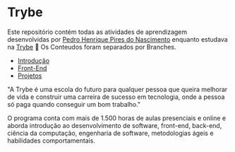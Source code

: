 # Trybe
Este repositório contém todas as atividades de aprendizagem desenvolvidas por [Pedro Henrique Pires do Nascimento](https://www.linkedin.com/in/pedro-henrique-pires-8342b2161/) enquanto estudava na [Trybe](https://www.betrybe.com/) :rocket:
Os Conteudos foram separados por Branches.

- [Introdução](https://github.com/PedroSincero/Trybe-Exercises/tree/introducao)
- [Front-End](https://github.com/PedroSincero/Trybe-Exercises/tree/front-end)
- [Projetos](https://github.com/PedroSincero/Trybe-Exercises/tree/Projetos)

"A Trybe é uma escola do futuro para qualquer pessoa que queira melhorar de vida e construir uma carreira de sucesso em tecnologia, onde a pessoa só paga quando conseguir um bom trabalho."

O programa conta com mais de 1.500 horas de aulas presenciais e online e aborda introdução ao desenvolvimento de software, front-end, back-end, ciência da computação, engenharia de software, metodologias ágeis e habilidades comportamentais.


